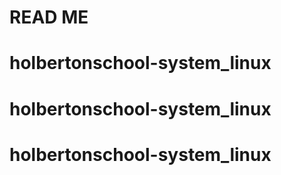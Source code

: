 # READ ME
# holbertonschool-system_linux
# holbertonschool-system_linux
# holbertonschool-system_linux
